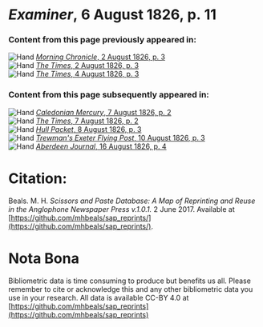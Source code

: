 # *Examiner*, 6 August 1826, p. 11  
  
### Content from this page previously appeared in:  
![Hand](http://scissorsandpaste.net/wp-content/uploads/2017/06/smallhandpointer.png) [*Morning Chronicle*, 2 August 1826, p. 3](https://mhbeals.github.io/sap_html/Morning-Chronicle/Morning-Chronicle-2-August-1826-p-3)  
![Hand](http://scissorsandpaste.net/wp-content/uploads/2017/06/smallhandpointer.png) [*The Times*, 2 August 1826, p. 3](https://mhbeals.github.io/sap_html/The-Times/The-Times-2-August-1826-p-3)  
![Hand](http://scissorsandpaste.net/wp-content/uploads/2017/06/smallhandpointer.png) [*The Times*, 4 August 1826, p. 3](https://mhbeals.github.io/sap_html/The-Times/The-Times-4-August-1826-p-3)  
  
### Content from this page subsequently appeared in:  
![Hand](http://scissorsandpaste.net/wp-content/uploads/2017/06/smallhandpointer.png) [*Caledonian Mercury*, 7 August 1826, p. 2](https://mhbeals.github.io/sap_html/Caledonian-Mercury/Caledonian-Mercury-7-August-1826-p-2)  
![Hand](http://scissorsandpaste.net/wp-content/uploads/2017/06/smallhandpointer.png) [*The Times*, 7 August 1826, p. 2](https://mhbeals.github.io/sap_html/The-Times/The-Times-7-August-1826-p-2)  
![Hand](http://scissorsandpaste.net/wp-content/uploads/2017/06/smallhandpointer.png) [*Hull Packet*, 8 August 1826, p. 3](https://mhbeals.github.io/sap_html/Hull-Packet/Hull-Packet-8-August-1826-p-3)  
![Hand](http://scissorsandpaste.net/wp-content/uploads/2017/06/smallhandpointer.png) [*Trewman's Exeter Flying Post*, 10 August 1826, p. 3](https://mhbeals.github.io/sap_html/Trewman's-Exeter-Flying-Post/Trewman's-Exeter-Flying-Post-10-August-1826-p-3)  
![Hand](http://scissorsandpaste.net/wp-content/uploads/2017/06/smallhandpointer.png) [*Aberdeen Journal*, 16 August 1826, p. 4](https://mhbeals.github.io/sap_html/Aberdeen-Journal/Aberdeen-Journal-16-August-1826-p-4)  


# Citation: 

Beals. M. H. *Scissors and Paste Database: A Map of Reprinting and Reuse in the Anglophone Newspaper Press v.1.0.1.* 2 June 2017. Available at [https://github.com/mhbeals/sap_reprints/](https://github.com/mhbeals/sap_reprints/). 

# Nota Bona

Bibliometric data is time consuming to produce but benefits us all. Please remember to cite or acknowledge this and any other bibliometric data you use in your research. All data is available CC-BY 4.0 at [https://github.com/mhbeals/sap_reprints](https://github.com/mhbeals/sap_reprints)